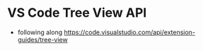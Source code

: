 # VS Code Tree View API

- following along https://code.visualstudio.com/api/extension-guides/tree-view